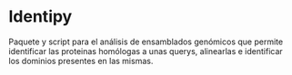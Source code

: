 # Identipy
Paquete y script para el análisis de ensamblados genómicos que permite identificar las proteinas homólogas a unas querys, alinearlas e identificar los dominios presentes en las mismas.
